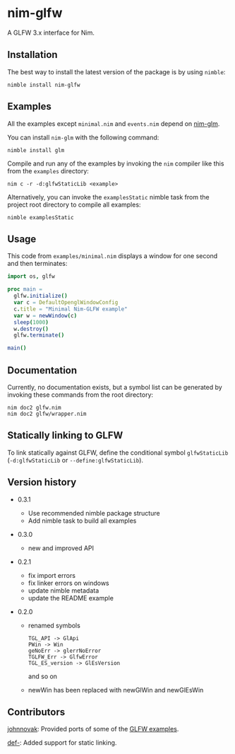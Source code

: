 # nim-glfw

A GLFW 3.x interface for Nim.

## Installation

The best way to install the latest version of the package is by using
`nimble`:

```
nimble install nim-glfw
```

## Examples

All the examples except `minimal.nim` and `events.nim` depend on
[nim-glm](https://github.com/stavenko/nim-glm).

You can install `nim-glm` with the following command:

```
nimble install glm
```

Compile and run any of the examples by invoking the `nim` compiler like this from the `examples` directory:
~~~
nim c -r -d:glfwStaticLib <example>
~~~

Alternatively, you can invoke the `examplesStatic` nimble task from the
project root directory to compile all examples:

```
nimble examplesStatic
```

## Usage

This code from `examples/minimal.nim` displays a window for one second and
then terminates:

```nim
import os, glfw

proc main =
  glfw.initialize()
  var c = DefaultOpenglWindowConfig
  c.title = "Minimal Nim-GLFW example"
  var w = newWindow(c)
  sleep(1000)
  w.destroy()
  glfw.terminate()

main()
```

## Documentation

Currently, no documentation exists, but a symbol list can be generated by
invoking these commands from the root directory:

```
nim doc2 glfw.nim
nim doc2 glfw/wrapper.nim
```

## Statically linking to GLFW

To link statically against GLFW, define the conditional symbol `glfwStaticLib`
(`-d:glfwStaticLib` or `--define:glfwStaticLib`).

## Version history

* 0.3.1
  * Use recommended nimble package structure
  * Add nimble task to build all examples

* 0.3.0
  * new and improved API

* 0.2.1
  * fix import errors
  * fix linker errors on windows
  * update nimble metadata
  * update the README example

* 0.2.0
  * renamed symbols
      ```
      TGL_API -> GlApi
      PWin -> Win
      geNoErr -> glerrNoError
      TGLFW_Err -> GlfwError
      TGL_ES_version -> GlEsVersion
      ```

    and so on

  * newWin has been replaced with newGlWin and newGlEsWin

## Contributors

[johnnovak](http://github.com/johnnovak): Provided ports of some of the [GLFW examples](https://github.com/glfw/glfw/tree/master/examples).

[def-](http://github.com/def-): Added support for static linking.
